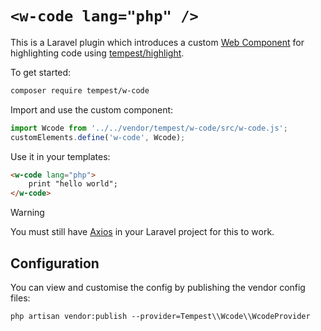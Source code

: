 # `<w-code lang="php" />`

This is a Laravel plugin which introduces a custom [Web Component](https://developer.mozilla.org/en-US/docs/Web/API/Web_components) for highlighting code using [tempest/highlight](https://github.com/tempestphp/highlight).

To get started:

```txt
composer require tempest/w-code
```

Import and use the custom component:

```js
import Wcode from '../../vendor/tempest/w-code/src/w-code.js';
customElements.define('w-code', Wcode);
```

Use it in your templates:

```html
<w-code lang="php">
    print "hello world";
</w-code>
```

> [!WARNING]  
> You must still have [Axios](https://axios-http.com) in your Laravel project for this to work.

## Configuration

You can view and customise the config by publishing the vendor config files:

```txt
php artisan vendor:publish --provider=Tempest\\Wcode\\WcodeProvider
```
